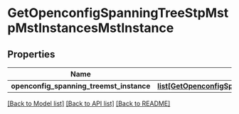 # GetOpenconfigSpanningTreeStpMstpMstInstancesMstInstance

## Properties
Name | Type | Description | Notes
------------ | ------------- | ------------- | -------------
**openconfig_spanning_treemst_instance** | [**list[GetOpenconfigSpanningTreeStpOpenconfigspanningtreestpMstpMstinstancesMstinstance]**](GetOpenconfigSpanningTreeStpOpenconfigspanningtreestpMstpMstinstancesMstinstance.md) |  | [optional] 

[[Back to Model list]](../README.md#documentation-for-models) [[Back to API list]](../README.md#documentation-for-api-endpoints) [[Back to README]](../README.md)


